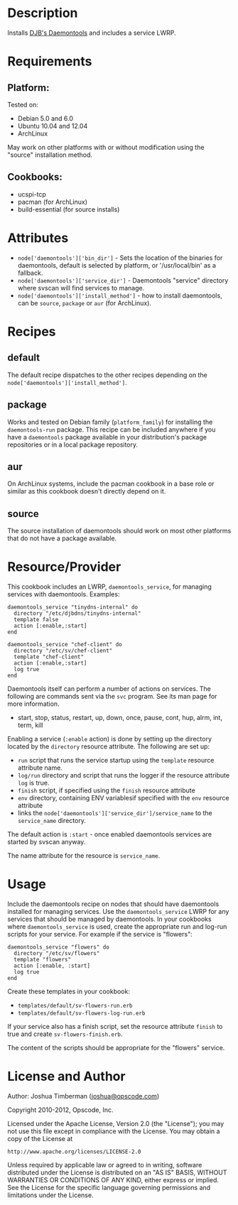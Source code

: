 Description
===========

Installs [DJB's Daemontools](http://cr.yp.to/daemontools.html) and
includes a service LWRP.

Requirements
============

## Platform:

Tested on:

* Debian 5.0 and 6.0
* Ubuntu 10.04 and 12.04
* ArchLinux

May work on other platforms with or without modification using the
"source" installation method.

## Cookbooks:

* ucspi-tcp
* pacman (for ArchLinux)
* build-essential (for source installs)

Attributes
==========

* `node['daemontools']['bin_dir']` - Sets the location of the binaries
  for daemontools, default is selected by platform, or
  '/usr/local/bin' as a fallback.
* `node['daemontools']['service_dir']` - Daemontools "service"
  directory where svscan will find services to manage.
* `node['daemontools']['install_method']` - how to install
  daemontools, can be `source`, `package` or `aur` (for ArchLinux).

Recipes
=======

## default

The default recipe dispatches to the other recipes depending on the `node['daemontools']['install_method']`.

## package

Works and tested on Debian family (`platform_family`) for installing the
`daemontools-run` package. This recipe can be included anywhere if you
have a `daemontools` package available in your distribution's package
repositories or in a local package repository.

## aur

On ArchLinux systems, include the pacman cookbook in a base role or
similar as this cookbook doesn't directly depend on it.

## source

The source installation of daemontools should work on most other
platforms that do not have a package available.

Resource/Provider
=================

This cookbook includes an LWRP, `daemontools_service`, for managing
services with daemontools. Examples:

    daemontools_service "tinydns-internal" do
      directory "/etc/djbdns/tinydns-internal"
      template false
      action [:enable,:start]
    end

    daemontools_service "chef-client" do
      directory "/etc/sv/chef-client"
      template "chef-client"
      action [:enable,:start]
      log true
    end

Daemontools itself can perform a number of actions on services. The
following are commands sent via the `svc` program. See its man page
for more information.

* start, stop, status, restart, up, down, once, pause, cont, hup,
  alrm, int, term, kill

Enabling a service (`:enable` action) is done by setting up the
directory located by the `directory` resource attribute. The following
are set up:

* `run` script that runs the service startup using the `template`
  resource attribute name.
* `log/run` directory and script that runs the logger if the resource
  attribute `log` is true.
* `finish` script, if specified using the `finish` resource attribute
* `env` directory, containing ENV variablesif specified with the `env`
  resource attribute
* links the `node['daemontools']['service_dir']/service_name` to the
  `service_name` directory.

The default action is `:start` - once enabled daemontools services are
started by svscan anyway.

The name attribute for the resource is `service_name`.

Usage
=====

Include the daemontools recipe on nodes that should have daemontools
installed for managing services. Use the `daemontools_service` LWRP
for any services that should be managed by daemontools. In your
cookbooks where `daemontools_service` is used, create the appropriate
run and log-run scripts for your service. For example if the service
is "flowers":

    daemontools_service "flowers" do
      directory "/etc/sv/flowers"
      template "flowers"
      action [:enable, :start]
      log true
    end

Create these templates in your cookbook:

* `templates/default/sv-flowers-run.erb`
* `templates/default/sv-flowers-log-run.erb`

If your service also has a finish script, set the resource attribute
`finish` to true and create `sv-flowers-finish.erb`.

The content of the scripts should be appropriate for the "flowers"
service.

License and Author
==================

Author: Joshua Timberman (<joshua@opscode.com>)

Copyright 2010-2012, Opscode, Inc.

Licensed under the Apache License, Version 2.0 (the "License");
you may not use this file except in compliance with the License.
You may obtain a copy of the License at

    http://www.apache.org/licenses/LICENSE-2.0

Unless required by applicable law or agreed to in writing, software
distributed under the License is distributed on an "AS IS" BASIS,
WITHOUT WARRANTIES OR CONDITIONS OF ANY KIND, either express or implied.
See the License for the specific language governing permissions and
limitations under the License.
